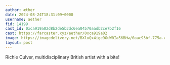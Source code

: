 ```yaml
---
author: æther
date: 2024-08-24T18:31:09+0000
username: aether
fid: 14199
cast_id: 0xca919a02d8b2de5b3dc6ea04570aadb2ce7b2f16
cast: https://farcaster.xyz/aether/0xca919a02
image: https://imagedelivery.net/BXluQx4ige9GuW0Ia56BHw/0aac93bf-775a-44f8-2c30-d2b561a41100/original
layout: post
---
```


Richie Culver, multidisciplinary British artist with a bite!

<img src='https://imagedelivery.net/BXluQx4ige9GuW0Ia56BHw/0aac93bf-775a-44f8-2c30-d2b561a41100/original' alt='' referrerpolicy='no-referrer'/>
